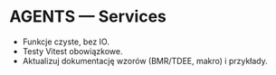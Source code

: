 # AGENTS — Services

- Funkcje czyste, bez IO.
- Testy Vitest obowiązkowe.
- Aktualizuj dokumentację wzorów (BMR/TDEE, makro) i przykłady.
